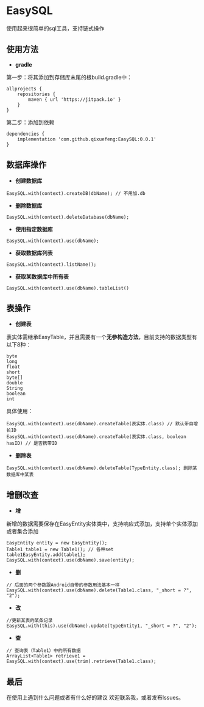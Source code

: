 # EasySQL
使用起来很简单的sql工具，支持链式操作

使用方法
--

 - **gradle**

第一步：将其添加到存储库末尾的根build.gradle中：
```
allprojects {
	repositories {
		maven { url 'https://jitpack.io' }
	}
}
```
第二步：添加到依赖

```
dependencies {
    implementation 'com.github.qixuefeng:EasySQL:0.0.1'
}
```


数据库操作
---

 - **创建数据库**

```
EasySQL.with(context).createDB(dbName); // 不用加.db
```

 - **删除数据库**

```
EasySQL.with(context).deleteDatabase(dbName);
```

 - **使用指定数据库**

```
EasySQL.with(context).use(dbName);
```

 - **获取数据库列表**

```
EasySQL.with(context).listName();
```

 - **获取某数据库中所有表**

```
EasySQL.with(context).use(dbName).tableList()
```

表操作
---

 - **创建表**

表实体需继承EasyTable，并且需要有一个**无参构造方法**，目前支持的数据类型有以下8种：

```
byte
long
float
short
byte[]
double
String
boolean
int
```
具体使用：
```
EasySQL.with(context).use(dbName).createTable(表实体.class) // 默认带自增长ID
EasySQL.with(context).use(dbName).createTable(表实体.class, boolean hasID) // 是否携带ID
```

 - **删除表**

```
EasySQL.with(context).use(dbName).deleteTable(TypeEntity.class); 删除某数据库中某表
```

增删改查
----

 - **增**

新增的数据需要保存在EasyEntity实体类中，支持响应式添加，支持单个实体添加或者集合添加
```
EasyEntity entity = new EasyEntity();
Table1 table1 = new Table1(); // 各种set
table1EasyEntity.add(table1);
EasySQL.with(context).use(dbName).save(entity);
```

 - **删**

```
// 后面的两个参数跟Android自带的参数用法基本一样
EasySQL.with(context).use(dbName).delete(Table1.class, "_short = ?", "2");

```

 - **改**

```
//更新某表的某条记录
EasySQL.with(this).use(dbName).update(typeEntity1, "_short = ?", "2");
```

 - **查**

```
// 查询表（Table1）中的所有数据
ArrayList<Table1> retrieve1 = EasySQL.with(context).use(trim).retrieve(Table1.class);
```

最后
--
在使用上遇到什么问题或者有什么好的建议 欢迎联系我，或者发布Issues。